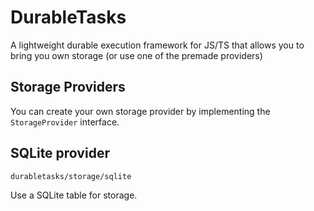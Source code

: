 # DurableTasks

A lightweight durable execution framework for JS/TS that allows you to bring you own storage (or use one of the premade providers)

## Storage Providers

You can create your own storage provider by implementing the `StorageProvider` interface.

## SQLite provider

`durabletasks/storage/sqlite`

Use a SQLite table for storage.
